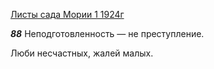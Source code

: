 
[Листы сада Мории 1 1924г](https://127.0.0.1:4002/agni/1924)

___88___
Неподготовленность — не преступление.   

Люби несчастных, жалей малых.   

